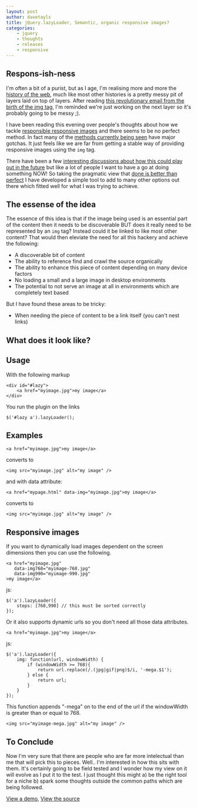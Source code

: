 ```yaml
--- 
layout: post 
author: davetayls 
title: jQuery.lazyLoader, Semantic, organic responsive images?
categories:
    - jquery
    - thoughts
    - releases
    - responsive
---
```


## Respons-ish-ness

I'm often a bit of a purist, but as I age, I'm realising more and more the [history of the web](http://1997.webhistory.org/www.lists/www-talk.1993q1/index.html), much like most other histories is a pretty messy pit of layers laid on top of layers. After reading [this revolutionary email from the birth of the img tag](http://1997.webhistory.org/www.lists/www-talk.1993q1/0182.html), I'm reminded we're just working on the next layer so it's probably going to be messy ;).

I have been reading this evening over people's thoughts about how we tackle [responsible responsive images](http://adactio.com/journal/4997/) and there seems to be no perfect method. In fact many of the [methods currently being seen](http://www.cloudfour.com/responsive-imgs-part-2/) have major gotchas. It just feels like we are far from getting a stable way of providing responsive images using the `img` tag. 

There have been a few [interesting discussions about how this could play out in the future](http://www.cloudfour.com/responsive-imgs-part-3-future-of-the-img-tag/) but like a lot of people I want to have a go at doing something NOW! So taking the pragmatic view that [done is better than perfect](http://lifehacker.com/5864004/the-done-manifesto-lays-out-13-ground-rules-for-getting-to-done) I have developed a simple tool to add to many other options out there which fitted well for what I was trying to achieve.

## The essense of the idea

The essence of this idea is that if the image being used is an essential part of the content then it needs to be discoverable BUT does it really need to be represented by an `img` tag? Instead could it be linked to like most other content? That would then eleviate the need for all this hackery and achieve the following:

 - A discoverable bit of content
 - The ability to reference find and crawl the source organically
 - The ability to enhance this piece of content depending on many device factors
 - No loading a small and a large image in desktop environments
 - The potential to not serve an image at all in environments which are completely text based

But I have found these areas to be tricky:

 - When needing the piece of content to be a link itself (you can't nest links)

## What does it look like?


Usage
--- 

With the following markup

    <div id="#lazy">
        <a href="myimage.jpg">my image</a>
    </div>

You run the plugin on the links

    $('#lazy a').lazyLoader();

Examples
--- 

    <a href="myimage.jpg">my image</a>

converts to

    <img src="myimage.jpg" alt="my image" />

and with data attribute:

    <a href="mypage.html" data-img="myimage.jpg">my image</a>

converts to

    <img src="myimage.jpg" alt="my image" />


Responsive images
--- 

If you want to dynamically load images dependent on the screen dimensions then
you can use the following.

    <a href="myimage.jpg" 
       data-img768="myimage-768.jpg" 
       data-img990="myimage-990.jpg" 
    >my image</a>

js:

    $('a').lazyLoader({
        steps: [768,990] // this must be sorted correctly
    });

Or it also supports dynamic urls so you don't need all those data attributes.

    <a href="myimage.jpg">my image</a>

js:

    $('a').lazyLoader({
        img: function(url, windowWidth) {
            if (windowWidth >= 768){
                return url.replace(/.(jpg|gif|png)$/i, '-mega.$1'); 
            } else {
                return url;
            }
        }
    });

This function appends "-mega" on to the end of the url if the windowWidth is
greater than or equal to 768.

    <img src="myimage-mega.jpg" alt="my image" />

## To Conclude

Now I'm very sure that there are people who are far more intelectual than me that will pick this to pieces. Well.. I'm interested in how this sits with them. It's certainly going to be field tested and I wonder how my view on it will evolve as I put it to the test. I just thought this might a) be the right tool for a niche b) spark some thoughts outside the common paths which are being followed.

[View a demo](http://the-taylors.org/jquery.lazyLoader/), [View the source](https://github.com/davetayls/jquery.lazyLoader)

